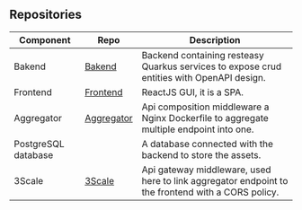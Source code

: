 ## Repositories

| Component | Repo | Description |
| ----------- | ----------- | ----------- |
| Bakend | [Bakend](https://github.com/POC-CONSENSUS/backend) | Backend containing resteasy Quarkus services to expose crud entities with OpenAPI design. |
| Frontend | [Frontend](https://github.com/POC-CONSENSUS/frontend) | ReactJS GUI, it is a SPA. |
| Aggregator | [Aggregator](https://github.com/POC-CONSENSUS/aggregator) | Api composition middleware a Nginx Dockerfile to aggregate multiple endpoint into one. |
| PostgreSQL database |  | A database connected with the backend to store the assets. |
| 3Scale | [3Scale]([https://github.com/POC-CONSENSUS/aggregator](https://www.redhat.com/en/technologies/jboss-middleware/3scale)) | Api gateway middleware, used here to link aggregator endpoint to the frontend with a CORS policy. |
